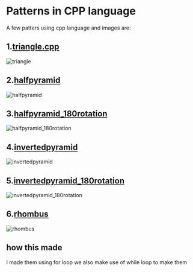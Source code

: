 # Patterns in CPP language
A few patters using cpp language and images are:


## 1.[triangle.cpp](https://github.com/kantesreenithin/Patterns/blob/main/Cpp/triangle.cpp)
![triangle](https://user-images.githubusercontent.com/91329519/137953800-5ba55640-73ae-4180-95fc-db7396354e90.png)

## 2.[halfpyramid](https://github.com/kantesreenithin/Patterns/blob/main/Cpp/halfpyramid.cpp)
![halfpyramid](https://user-images.githubusercontent.com/91329519/137954010-5945fc2c-7c9a-4714-8a09-69dc73140ffd.png)

## 3.[halfpyramid_180rotation](https://github.com/kantesreenithin/Patterns/blob/main/Cpp/halfpyramid_180rotation.cpp)
![halfpyramid_180rotation](https://user-images.githubusercontent.com/91329519/137954454-389c1dcb-e1ea-42bc-957f-fefb16de7da5.png)

## 4.[invertedpyramid](https://github.com/kantesreenithin/Patterns/blob/main/Cpp/invertedpyramid.cpp)
![invertedpyramid](https://user-images.githubusercontent.com/91329519/137954185-bbdcd3af-10d3-44b9-b484-a4ce24807bdc.png)

## 5.[invertedpyramid_180rotation](https://github.com/kantesreenithin/Patterns/blob/main/Cpp/invertedpyramid_180rotation.cpp)
![invertedpyramid_180rotation](https://user-images.githubusercontent.com/91329519/137954322-2a03efa5-ef9d-4b16-9fcb-1a8309f56a30.png)

## 6.[rhombus](https://github.com/kantesreenithin/Patterns/blob/main/Cpp/rhombus.cpp)
![rhombus](https://user-images.githubusercontent.com/91329519/137967506-7a4147a5-5641-4c99-90fc-07b87e351459.png)
## how this made

I made them using for loop we also make use of while loop to make them

  
